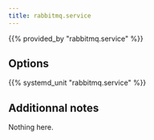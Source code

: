 ```yaml
---
title: rabbitmq.service
---
```


{{% provided_by "rabbitmq.service" %}}

## Options

{{% systemd_unit "rabbitmq.service" %}}

## Additionnal notes

Nothing here.